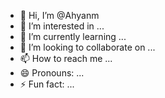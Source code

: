 - 👋 Hi, I’m @Ahyanm
- 👀 I’m interested in ...
- 🌱 I’m currently learning ...
- 💞️ I’m looking to collaborate on ...
- 📫 How to reach me ...
- 😄 Pronouns: ...
- ⚡ Fun fact: ...

<!---
Ahyanm/Ahyanm is a ✨ special ✨ repository because its `README.md` (this file) appears on your GitHub profile.
You can click the Preview link to take a look at your changes.
--->
